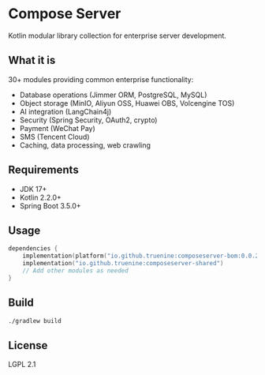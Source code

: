 # Compose Server

Kotlin modular library collection for enterprise server development.

## What it is

30+ modules providing common enterprise functionality:
- Database operations (Jimmer ORM, PostgreSQL, MySQL)
- Object storage (MinIO, Aliyun OSS, Huawei OBS, Volcengine TOS)
- AI integration (LangChain4j)
- Security (Spring Security, OAuth2, crypto)
- Payment (WeChat Pay)
- SMS (Tencent Cloud)
- Caching, data processing, web crawling

## Requirements

- JDK 17+
- Kotlin 2.2.0+
- Spring Boot 3.5.0+

## Usage

```kotlin
dependencies {
    implementation(platform("io.github.truenine:composeserver-bom:0.0.26"))
    implementation("io.github.truenine:composeserver-shared")
    // Add other modules as needed
}
```

## Build

```bash
./gradlew build
```

## License

LGPL 2.1